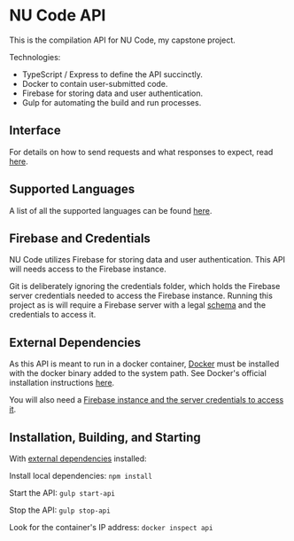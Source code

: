 # NU Code API

This is the compilation API for NU Code, my capstone project.

Technologies:
- TypeScript / Express to define the API succinctly.
- Docker to contain user-submitted code.
- Firebase for storing data and user authentication.
- Gulp for automating the build and run processes.

## Interface

For details on how to send requests and what responses to expect, read
[here](https://github.com/Tahler/capstone-api/blob/master/doc/api.md).

## Supported Languages

A list of all the supported languages can be found
[here](https://github.com/Tahler/capstone-api/blob/master/doc/supported-languages.md).

## Firebase and Credentials

NU Code utilizes Firebase for storing data and user authentication. This API will needs access to
the Firebase instance.

Git is deliberately ignoring the credentials folder, which holds the Firebase server credentials
needed to access the Firebase instance. Running this project as is will require a Firebase server
with a legal [schema](https://github.com/Tahler/capstone-api/blob/master/doc/example-schema.json)
and the credentials to access it.

## External Dependencies

As this API is meant to run in a docker container, [Docker](https://www.docker.com/) must be
installed with the docker binary added to the system path. See Docker's official installation
instructions [here](https://docs.docker.com/engine/installation/).

You will also need a
[Firebase instance and the server credentials to access it](#firebase-and-credentials).

## Installation, Building, and Starting

With [external dependencies](#external-dependencies) installed:

Install local dependencies: `npm install`

Start the API: `gulp start-api`

Stop the API: `gulp stop-api`

Look for the container's IP address: `docker inspect api`
